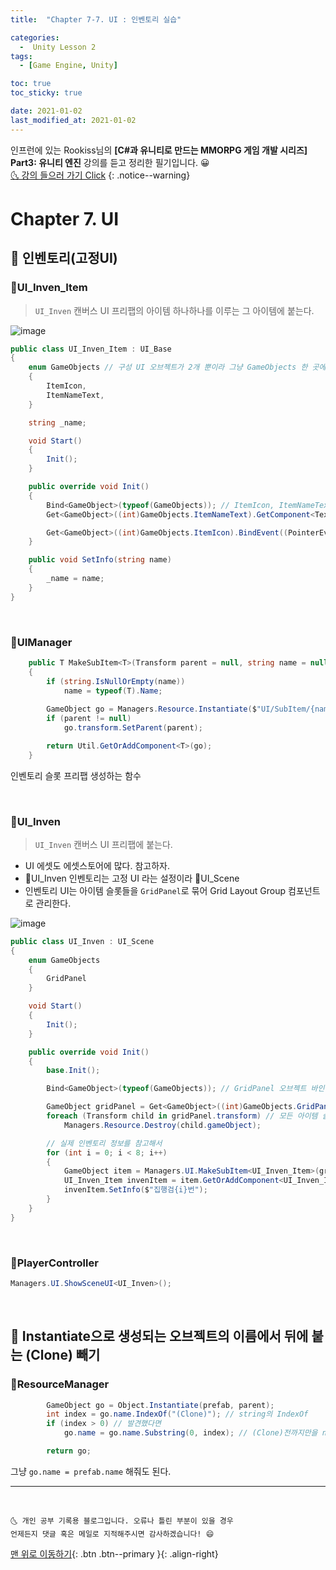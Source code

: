 ```yaml
---
title:  "Chapter 7-7. UI : 인벤토리 실습" 

categories:
  -  Unity Lesson 2
tags:
  - [Game Engine, Unity]

toc: true
toc_sticky: true

date: 2021-01-02
last_modified_at: 2021-01-02
---
```


인프런에 있는 Rookiss님의 **[C#과 유니티로 만드는 MMORPG 게임 개발 시리즈] Part3: 유니티 엔진** 강의를 듣고 정리한 필기입니다. 😀  
[🌜 강의 들으러 가기 Click](https://www.inflearn.com/course/MMORPG-유니티)
{: .notice--warning}

# Chapter 7. UI

## 🚀 인벤토리(고정UI)

### 📜UI_Inven_Item

> `UI_Inven` 캔버스 UI 프리팹의 아이템 하나하나를 이루는 그 아이템에 붙는다.

![image](https://user-images.githubusercontent.com/42318591/103451690-5706b080-4d0a-11eb-96ed-7726347f4c33.png)

```c#
public class UI_Inven_Item : UI_Base
{
    enum GameObjects // 구성 UI 오브젝트가 2개 뿐이라 그냥 GameObjects 한 곳에 묶음
    {
        ItemIcon,
        ItemNameText,
    }

    string _name;

    void Start()
    {
        Init();
    }

    public override void Init()
    {
        Bind<GameObject>(typeof(GameObjects)); // ItemIcon, ItemNameText 오브젝트 바인딩하여 상속받은 Dictionary _objects에 저장.
        Get<GameObject>((int)GameObjects.ItemNameText).GetComponent<Text>().text = _name; // ItemNameText 텍스트 UI의 텍스트를 _name 으로 변경

        Get<GameObject>((int)GameObjects.ItemIcon).BindEvent((PointerEventData) => { Debug.Log($"아이템 클릭! {_name}"); }); // 확장 메소드 BindEvent 사용. ItemIcon 클릭시 해당 람다함수 실행하게 이벤트 바인딩
    }

    public void SetInfo(string name)
    {
        _name = name;
    }
}
```

<br>


### 📜UIManager


```c#
	public T MakeSubItem<T>(Transform parent = null, string name = null) where T : UI_Base
	{
		if (string.IsNullOrEmpty(name))
			name = typeof(T).Name;
         
		GameObject go = Managers.Resource.Instantiate($"UI/SubItem/{name}");
		if (parent != null)
			go.transform.SetParent(parent);

		return Util.GetOrAddComponent<T>(go);
	}
```

인벤토리 슬롯 프리팹 생성하는 함수


<br>



### 📜UI_Inven

> `UI_Inven` 캔버스 UI 프리팹에 붙는다.

- UI 에셋도 에셋스토어에 많다. 참고하자.
- 📜UI_Inven 인벤토리는 고정 UI 라는 설정이라 📜UI_Scene
- 인벤토리 UI는 아이템 슬롯들을 `GridPanel`로 묶어 Grid Layout Group 컴포넌트로 관리한다.

![image](https://user-images.githubusercontent.com/42318591/103451680-3e969600-4d0a-11eb-9653-cca9ee7f4344.png)


```c#
public class UI_Inven : UI_Scene
{
    enum GameObjects
    {
        GridPanel
    }

    void Start()
    {
        Init();
    }

    public override void Init()
    {
        base.Init();

        Bind<GameObject>(typeof(GameObjects)); // GridPanel 오브젝트 바인딩

        GameObject gridPanel = Get<GameObject>((int)GameObjects.GridPanel);
        foreach (Transform child in gridPanel.transform) // 모든 아이템 슬롯들 파괴 (미리 파괴하고 시작)
            Managers.Resource.Destroy(child.gameObject);

        // 실제 인벤토리 정보를 참고해서
        for (int i = 0; i < 8; i++)
        {
            GameObject item = Managers.UI.MakeSubItem<UI_Inven_Item>(gridPanel.transform).gameObject; // GridPanel의 자식으로하여 인벤트리 슬롯들 프리팹 생성           
            UI_Inven_Item invenItem = item.GetOrAddComponent<UI_Inven_Item>(); // 📜UI_Inven_Item 도 붙여줌
            invenItem.SetInfo($"집행검{i}번");
        }
    }
}
```





<br>

### 📜PlayerController 

```c#
Managers.UI.ShowSceneUI<UI_Inven>();
```


<br>


## 🚀 Instantiate으로 생성되는 오브젝트의 이름에서 뒤에 붙는 (Clone) 빼기

### 📜ResourceManager

```c#
        GameObject go = Object.Instantiate(prefab, parent);
        int index = go.name.IndexOf("(Clone)"); // string의 IndexOf
        if (index > 0) // 발견했다면
            go.name = go.name.Substring(0, index); // (Clone)전까지만을 name으로 설정

        return go;
```

그냥 `go.name = prefab.name` 해줘도 된다.

***
<br>

    🌜 개인 공부 기록용 블로그입니다. 오류나 틀린 부분이 있을 경우 
    언제든지 댓글 혹은 메일로 지적해주시면 감사하겠습니다! 😄

[맨 위로 이동하기](#){: .btn .btn--primary }{: .align-right}